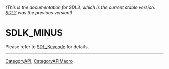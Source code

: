 ###### (This is the documentation for SDL3, which is the current stable version. [SDL2](https://wiki.libsdl.org/SDL2/) was the previous version!)
# SDLK_MINUS

Please refer to [SDL_Keycode](SDL_Keycode) for details.

----
[CategoryAPI](CategoryAPI), [CategoryAPIMacro](CategoryAPIMacro)

